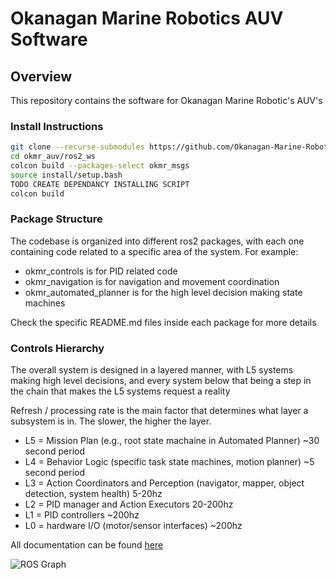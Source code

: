 # Okanagan Marine Robotics AUV Software

## Overview

This repository contains the software for Okanagan Marine Robotic's AUV's

### Install Instructions
``` bash
git clone --recurse-submodules https://github.com/Okanagan-Marine-Robotics/okmr_auv.git
cd okmr_auv/ros2_ws
colcon build --packages-select okmr_msgs
source install/setup.bash
TODO CREATE DEPENDANCY INSTALLING SCRIPT
colcon build
```

### Package Structure
The codebase is organized into different ros2 packages, with each one containing code related to a 
specific area of the system. For example:
- okmr_controls is for PID related code
- okmr_navigation is for navigation and movement coordination
- okmr_automated_planner is for the high level decision making state machines

Check the specific README.md files inside each package for more details


### Controls Hierarchy
The overall system is designed in a layered manner, with L5 systems making high level decisions,
and every system below that being a step in the chain that makes the L5 systems request a reality


Refresh / processing rate is the main factor that determines what layer a subsystem is in. The slower, the higher the layer.

- L5 = Mission Plan (e.g., root state machaine in Automated Planner) ~30 second period
- L4 = Behavior Logic (specific task state machines, motion planner) ~5 second period
- L3 = Action Coordinators and Perception (navigator, mapper, object detection, system health) 5-20hz
- L2 = PID manager and Action Executors 20-200hz
- L1 = PID controllers ~200hz
- L0 = hardware I/O (motor/sensor interfaces) ~200hz


All documentation can be found [here](https://docs.google.com/document/d/1PhQ2q0ED-8mXD5I1RwiWC_7xKGJy2q97WKZ9-5tj8FE/edit?usp=sharing)

![ROS Graph](/diagrams/IMG_6097.png)
